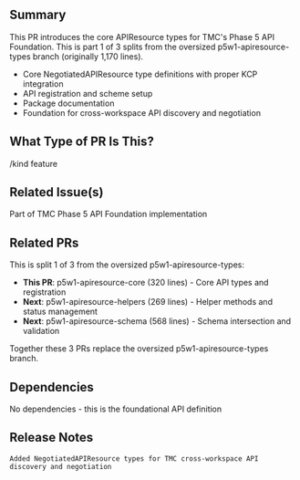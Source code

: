 ## Summary

This PR introduces the core APIResource types for TMC's Phase 5 API Foundation. This is part 1 of 3 splits from the oversized p5w1-apiresource-types branch (originally 1,170 lines).

- Core NegotiatedAPIResource type definitions with proper KCP integration
- API registration and scheme setup
- Package documentation
- Foundation for cross-workspace API discovery and negotiation

## What Type of PR Is This?

/kind feature

## Related Issue(s)

Part of TMC Phase 5 API Foundation implementation

## Related PRs

This is split 1 of 3 from the oversized p5w1-apiresource-types:
- **This PR**: p5w1-apiresource-core (320 lines) - Core API types and registration
- **Next**: p5w1-apiresource-helpers (269 lines) - Helper methods and status management
- **Next**: p5w1-apiresource-schema (568 lines) - Schema intersection and validation

Together these 3 PRs replace the oversized p5w1-apiresource-types branch.

## Dependencies

No dependencies - this is the foundational API definition

## Release Notes

```release-note
Added NegotiatedAPIResource types for TMC cross-workspace API discovery and negotiation
```